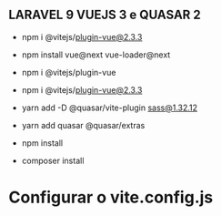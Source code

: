## LARAVEL 9 VUEJS 3 e QUASAR 2

- npm i @vitejs/plugin-vue@2.3.3
- npm install vue@next vue-loader@next
- npm i @vitejs/plugin-vue 
- npm i @vitejs/plugin-vue@2.3.3 
- yarn add -D @quasar/vite-plugin sass@1.32.12
- yarn add quasar @quasar/extras

- npm install 
- composer install

# Configurar o vite.config.js
